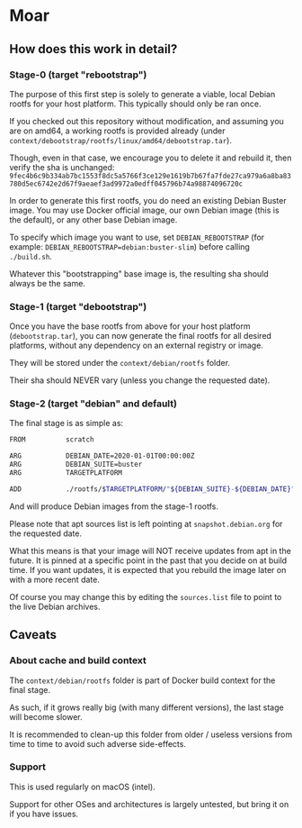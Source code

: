 # Moar

## How does this work in detail?

### Stage-0 (target "rebootstrap")

The purpose of this first step is solely to generate a viable, local Debian rootfs for your host platform.
This typically should only be ran once.

If you checked out this repository without modification, and assuming you are on amd64, a working rootfs is provided already (under `context/debootstrap/rootfs/linux/amd64/debootstrap.tar`).

Though, even in that case, we encourage you to delete it and rebuild it, then verify the sha is unchanged:
`9fec4b6c9b334ab7bc1553f8dc5a5766f3ce129e1619b7b67fa7fde27ca979a6a8ba83780d5ec6742e2d67f9aeaef3ad9972a0edff045796b74a98874096720c`

In order to generate this first rootfs, you do need an existing Debian Buster image.
You may use Docker official image, our own Debian image (this is the default), or any other base Debian image.

To specify which image you want to use, set `DEBIAN_REBOOTSTRAP` (for example: `DEBIAN_REBOOTSTRAP=debian:buster-slim`) before calling `./build.sh`.

Whatever this "bootstrapping" base image is, the resulting sha should always be the same.

### Stage-1 (target "debootstrap")

Once you have the base rootfs from above for your host platform (`debootstrap.tar`), you can now generate the final rootfs for all desired platforms, without any dependency on an external registry or image.

They will be stored under the `context/debian/rootfs` folder.

Their sha should NEVER vary (unless you change the requested date).

### Stage-2 (target "debian" and default)

The final stage is as simple as:

```bash
FROM          scratch                                                                                                   AS debian

ARG           DEBIAN_DATE=2020-01-01T00:00:00Z
ARG           DEBIAN_SUITE=buster
ARG           TARGETPLATFORM

ADD           ./rootfs/$TARGETPLATFORM/"${DEBIAN_SUITE}-${DEBIAN_DATE}".tar /
```

And will produce Debian images from the stage-1 rootfs.

Please note that apt sources list is left pointing at `snapshot.debian.org` for the requested date.

What this means is that your image will NOT receive updates from apt in the future.
It is pinned at a specific point in the past that you decide on at build time.
If you want updates, it is expected that you rebuild the image later on with a more recent date.

Of course you may change this by editing the `sources.list` file to point to the live Debian archives.

## Caveats

### About cache and build context

The `context/debian/rootfs` folder is part of Docker build context for the final stage.

As such, if it grows really big (with many different versions), the last stage will become slower.

It is recommended to clean-up this folder from older / useless versions from time to time to avoid such adverse side-effects.

### Support

This is used regularly on macOS (intel).

Support for other OSes and architectures is largely untested, but bring it on if you have issues.
